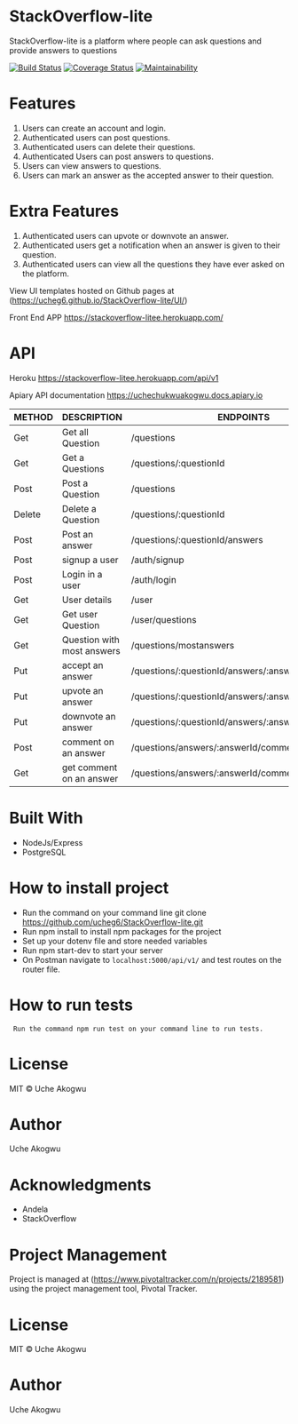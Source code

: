 # StackOverflow-lite
StackOverflow-lite is a platform where people can ask questions and provide answers to questions


[![Build Status](https://travis-ci.org/ucheg6/StackOverflow-lite.svg?branch=develop)](https://travis-ci.org/ucheg6/StackOverflow-lite)
[![Coverage Status](https://coveralls.io/repos/github/ucheg6/StackOverflow-lite/badge.svg?branch=develop)](https://coveralls.io/github/ucheg6/StackOverflow-lite?branch=develop)
[![Maintainability](https://api.codeclimate.com/v1/badges/d151392d36b3bc923567/maintainability)](https://codeclimate.com/github/ucheg6/StackOverflow-lite/maintainability)



# Features

   1. Users can create an account and login.
   2. Authenticated users can post questions.
   3. Authenticated users can delete their questions.
   4. Authenticated Users can post answers to questions.
   5. Users can view answers to questions.
   6. Users can mark an answer as the accepted answer to their question.

# Extra Features

   1. Authenticated users can upvote or downvote an answer.
   2. Authenticated users get a notification when an answer is given to their question.
   3. Authenticated users can view all the questions they have ever asked on the platform.
   
 View UI templates hosted on Github pages at (https://ucheg6.github.io/StackOverflow-lite/UI/) 
 
 Front End APP https://stackoverflow-litee.herokuapp.com/

# API 
   Heroku  https://stackoverflow-litee.herokuapp.com/api/v1
  
   Apiary API documentation https://uchechukwuakogwu.docs.apiary.io

  | METHOD  | DESCRIPTION                  |             ENDPOINTS                                 |
  | --------| -------------                |          -------------------------------              |
  | Get     | Get all Question             |      /questions                                       |
  | Get     | Get a Questions              |     /questions/:questionId                            |
  | Post    | Post a Question              |     /questions                                        |
  | Delete  | Delete a Question            |     /questions/:questionId                            | 
  | Post    | Post an answer               |     /questions/:questionId/answers                    | 
  | Post    | signup a user                |     /auth/signup                                      | 
  | Post    | Login in a user              |     /auth/login                                       | 
  | Get     | User details                 |     /user                                             | 
  | Get     | Get user Question            |     /user/questions                                   | 
  | Get     | Question with most answers   |     /questions/mostanswers                            | 
  | Put     | accept an answer             |     /questions/:questionId/answers/:answerId          |  
  | Put     | upvote an answer             |     /questions/:questionId/answers/:answerId/upvotes  |
  | Put     | downvote an answer           |     /questions/:questionId/answers/:answerId/downvotes|
  | Post    | comment on an answer         |     /questions/answers/:answerId/comments             |
  | Get     | get comment on an answer     |     /questions/answers/:answerId/comments             |
  

# Built With
   - NodeJs/Express
   - PostgreSQL
   
# How to install project
   - Run the command on your command line git clone https://github.com/ucheg6/StackOverflow-lite.git
   - Run npm install to install npm packages for the project 
   - Set up your dotenv file and store needed variables
   - Run npm start-dev to start your server
   - On Postman navigate to ``` localhost:5000/api/v1/ ``` and test routes on the router file.

# How to run tests
     Run the command npm run test on your command line to run tests.

# License
  MIT © Uche Akogwu  

# Author
  Uche Akogwu

# Acknowledgments
   - Andela 
   - StackOverflow
  
# Project Management
  Project is managed at (https://www.pivotaltracker.com/n/projects/2189581) using the project management tool, Pivotal Tracker.
 
# License
  MIT © Uche Akogwu  
# Author
  Uche Akogwu
